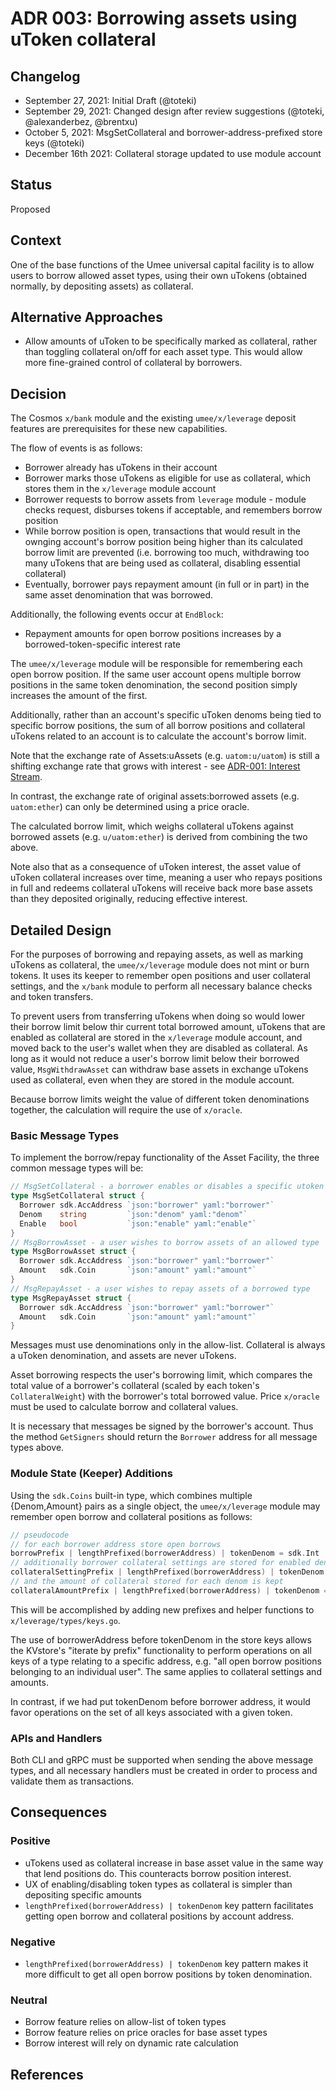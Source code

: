 # ADR 003: Borrowing assets using uToken collateral

## Changelog

- September 27, 2021: Initial Draft (@toteki)
- September 29, 2021: Changed design after review suggestions (@toteki, @alexanderbez, @brentxu)
- October 5, 2021: MsgSetCollateral and borrower-address-prefixed store keys (@toteki)
- December 16th 2021: Collateral storage updated to use module account

## Status

Proposed

## Context

One of the base functions of the Umee universal capital facility is to allow users to borrow allowed asset types, using their own uTokens (obtained normally, by depositing assets) as collateral.

## Alternative Approaches

- Allow amounts of uToken to be specifically marked as collateral, rather than toggling collateral on/off for each asset type. This would allow more fine-grained control of collateral by borrowers.

## Decision

The Cosmos `x/bank` module and the existing `umee/x/leverage` deposit features are prerequisites for these new capabilities.

The flow of events is as follows:
- Borrower already has uTokens in their account
- Borrower marks those uTokens as eligible for use as collateral, which stores them in the `x/leverage` module account
- Borrower requests to borrow assets from `leverage` module - module checks request, disburses tokens if acceptable, and remembers borrow position
- While borrow position is open, transactions that would result in the ownging account's borrow position being higher than its calculated borrow limit are prevented (i.e. borrowing too much, withdrawing too many uTokens that are being used as collateral, disabling essential collateral)
- Eventually, borrower pays repayment amount (in full or in part) in the same asset denomination that was borrowed.

Additionally, the following events occur at `EndBlock`:
- Repayment amounts for open borrow positions increases by a borrowed-token-specific interest rate

The `umee/x/leverage` module will be responsible for remembering each open borrow position.
If the same user account opens multiple borrow positions in the same token denomination, the second position simply increases the amount of the first.

Additionally, rather than an account's specific uToken denoms being tied to specific borrow positions, the sum of all borrow positions and collateral uTokens related to an account is to calculate the account's borrow limit.

Note that the exchange rate of Assets:uAssets (e.g. `uatom:u/uatom`) is still a shifting exchange rate that grows with interest - see [ADR-001: Interest Stream](./ADR-001-interest-stream.md).

In contrast, the exchange rate of original assets:borrowed assets (e.g. `uatom:ether`) can only be determined using a price oracle.

The calculated borrow limit, which weighs collateral uTokens against borrowed assets (e.g. `u/uatom:ether`) is derived from combining the two above.

Note also that as a consequence of uToken interest, the asset value of uToken collateral increases over time, meaning a user who repays positions in full and redeems collateral uTokens will receive back more base assets than they deposited originally, reducing effective interest.

## Detailed Design

For the purposes of borrowing and repaying assets, as well as marking uTokens as collateral, the `umee/x/leverage` module does not mint or burn tokens. It uses its keeper to remember open positions and user collateral settings, and the `x/bank` module to perform all necessary balance checks and token transfers.

To prevent users from transferring uTokens when doing so would lower their borrow limit below thir current total borrowed amount, uTokens that are enabled as collateral are stored in the `x/leverage` module account, and moved back to the user's wallet when they are disabled as collateral.
As long as it would not reduce a user's borrow limit below their borrowed value, `MsgWithdrawAsset` can withdraw base assets in exchange uTokens used as collateral, even when they are stored in the module account.

Because borrow limits weight the value of different token denominations together, the calculation will require the use of `x/oracle`.

### Basic Message Types

To implement the borrow/repay functionality of the Asset Facility, the three common message types will be:

```go
// MsgSetCollateral - a borrower enables or disables a specific utoken type in their wallet to be used as collateral
type MsgSetCollateral struct {
  Borrower sdk.AccAddress `json:"borrower" yaml:"borrower"`
  Denom    string         `json:"denom" yaml:"denom"`
  Enable   bool           `json:"enable" yaml:"enable"`
}
// MsgBorrowAsset - a user wishes to borrow assets of an allowed type
type MsgBorrowAsset struct {
  Borrower sdk.AccAddress `json:"borrower" yaml:"borrower"`
  Amount   sdk.Coin       `json:"amount" yaml:"amount"`
}
// MsgRepayAsset - a user wishes to repay assets of a borrowed type
type MsgRepayAsset struct {
  Borrower sdk.AccAddress `json:"borrower" yaml:"borrower"`
  Amount   sdk.Coin       `json:"amount" yaml:"amount"`
}
```
Messages must use denominations only in the allow-list. Collateral is always a uToken denomination, and assets are never uTokens.

Asset borrowing respects the user's borrowing limit, which compares the total value of a borrower's collateral (scaled by each token's `CollateralWeight`) with the borrower's total borrowed value. Price `x/oracle` must be used to calculate borrow and collateral values.

It is necessary that messages be signed by the borrower's account. Thus the method `GetSigners` should return the `Borrower` address for all message types above.

### Module State (Keeper) Additions

Using the `sdk.Coins` built-in type, which combines multiple {Denom,Amount} pairs as a single object, the `umee/x/leverage` module may remember open borrow and collateral positions as follows:

```go
// pseudocode
// for each borrower address store open borrows 
borrowPrefix | lengthPrefixed(borrowerAddress) | tokenDenom = sdk.Int
// additionally borrower collateral settings are stored for enabled denoms
collateralSettingPrefix | lengthPrefixed(borrowerAddress) | tokenDenom = true/false
// and the amount of collateral stored for each denom is kept
collateralAmountPrefix | lengthPrefixed(borrowerAddress) | tokenDenom = sdk.Int
```

This will be accomplished by adding new prefixes and helper functions to `x/leverage/types/keys.go`.

The use of borrowerAddress before tokenDenom in the store keys allows the KVstore's "iterate by prefix" functionality to perform operations on all keys of a type relating to a specific address, e.g. "all open borrow positions belonging to an individual user". The same applies to collateral settings and amounts.

In contrast, if we had put tokenDenom before borrower address, it would favor operations on the set of all keys associated with a given token.

### APIs and Handlers
Both CLI and gRPC must be supported when sending the above message types, and all necessary handlers must be created in order to process and validate them as transactions.

## Consequences

### Positive

- uTokens used as collateral increase in base asset value in the same way that lend positions do. This counteracts borrow position interest.
- UX of enabling/disabling token types as collateral is simpler than depositing specific amounts
- `lengthPrefixed(borrowerAddress) | tokenDenom` key pattern facilitates getting open borrow and collateral positions by account address.

### Negative

- `lengthPrefixed(borrowerAddress) | tokenDenom` key pattern makes it more difficult to get all open borrow positions by token denomination.

### Neutral
- Borrow feature relies on allow-list of token types
- Borrow feature relies on price oracles for base asset types
- Borrow interest will rely on dynamic rate calculation

## References
